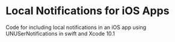 # Local Notifications for iOS Apps
Code for including local notifications in an iOS app using UNUSerNotifications in swift and Xcode 10.1
